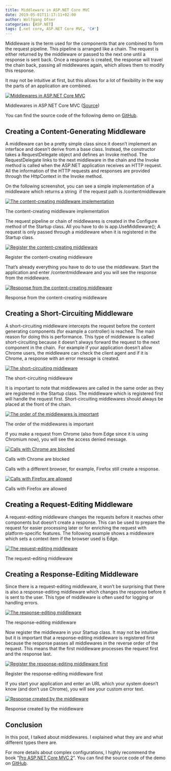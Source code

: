 ```yaml
---
title: Middleware in ASP.NET Core MVC
date: 2019-05-01T11:17:11+02:00
author: Wolfgang Ofner
categories: [ASP.NET]
tags: [.net core, ASP.NET Core MVC, 'C#']
---
```

Middleware is the term used for the components that are combined to form the request pipeline. This pipeline is arranged like a chain. The request is either returned by the middleware or passed to the next one until a response is sent back. Once a response is created, the response will travel the chain back, passing all middlewares again, which allows them to modify this response.

It may not be intuitive at first, but this allows for a lot of flexibility in the way the parts of an application are combined.

<div class="col-12 col-sm-10 aligncenter">
  <a href="/assets/img/posts/2019/04/Middlewares-in-ASP.NET-Core-MVC.jpg"><img aria-describedby="caption-attachment-1623" loading="lazy" class="size-full wp-image-1623" src="/assets/img/posts/2019/04/Middlewares-in-ASP.NET-Core-MVC.jpg" alt="Middlewares in ASP.NET Core MVC" /></a>
  
  <p>
    Middlewares in ASP.NET Core MVC (<a href="https://docs.microsoft.com/en-us/aspnet/core/fundamentals/middleware/?view=aspnetcore-2.2">Source</a>)
  </p>
</div>

You can find the source code of the following demo on <a href="https://github.com/WolfgangOfner/MVC-Core-Middleware" target="_blank" rel="noopener noreferrer">GitHub</a>.

## Creating a Content-Generating Middleware

A middleware can be a pretty simple class since it doesn&#8217;t implement an interface and doesn&#8217;t derive from a base class. Instead, the constructor takes a RequestDelegate object and defines an Invoke method. The RequestDelegate links to the next middleware in the chain and the Invoke method is called when the ASP.NET application receives an HTTP request. All the information of the HTTP requests and responses are provided through the HttpContext in the Invoke method.

On the following screenshot, you can see a simple implementation of a middleware which returns a string  if the request path is /contentmiddleware

<div class="col-12 col-sm-10 aligncenter">
  <a href="/assets/img/posts/2019/04/The-content-creating-middleware-implementation.jpg"><img loading="lazy" src="/assets/img/posts/2019/04/The-content-creating-middleware-implementation.jpg" alt="The content-creating middleware implementation" /></a>
  
  <p>
    The content-creating middleware implementation
  </p>
</div>

The request pipeline or chain of middlewares is created in the Configure method of the Startup class. All you have to do is app.UseMiddleware<MyMiddleware>(); A request is only passed through a middleware when it is registered in the Startup class.

<div class="col-12 col-sm-10 aligncenter">
  <a href="/assets/img/posts/2019/04/Register-the-content-creating-middleware.jpg"><img aria-describedby="caption-attachment-1627" loading="lazy" class="size-full wp-image-1627" src="/assets/img/posts/2019/04/Register-the-content-creating-middleware.jpg" alt="Register the content-creating middleware" /></a>
  
  <p>
    Register the content-creating middleware
  </p>
</div>

That&#8217;s already everything you have to do to use the middleware. Start the application and enter /contentmiddleware and you will see the response from the middleware.

<div class="col-12 col-sm-10 aligncenter">
  <a href="/assets/img/posts/2019/04/Response-from-the-content-creating-middleware.jpg"><img aria-describedby="caption-attachment-1628" loading="lazy" class="size-full wp-image-1628" src="/assets/img/posts/2019/04/Response-from-the-content-creating-middleware.jpg" alt="Response from the content-creating middleware" /></a>
  
  <p>
    Response from the content-creating middleware
  </p>
</div>

## Creating a Short-Circuiting Middleware

A short-circuiting middleware intercepts the request before the content generating components (for example a controller) is reached. The main reason for doing this is performance. This type of middleware is called short-circuiting because it doesn&#8217;t always forward the request to the next component in the chain.  For example if your application doesn&#8217;t allow Chrome users, the middleware can check the client agent and if it is Chrome, a response with an error message is created.

<div class="col-12 col-sm-10 aligncenter">
  <a href="/assets/img/posts/2019/04/The-short-circuiting-middleware.jpg"><img aria-describedby="caption-attachment-1629" loading="lazy" class="size-full wp-image-1629" src="/assets/img/posts/2019/04/The-short-circuiting-middleware.jpg" alt="The short-circuiting middleware" /></a>
  
  <p>
    The short-circuiting middleware
  </p>
</div>

It is important to note that middlewares are called in the same order as they are registered in the Startup class. The middleware which is registered first will handle the request first. Short-circuiting middlewares should always be placed at the front of the chain.

<div class="col-12 col-sm-10 aligncenter">
  <a href="/assets/img/posts/2019/04/The-order-of-the-middlewares-is-important.jpg"><img aria-describedby="caption-attachment-1630" loading="lazy" class="size-full wp-image-1630" src="/assets/img/posts/2019/04/The-order-of-the-middlewares-is-important.jpg" alt="The order of the middlewares is important" /></a>
  
  <p>
    The order of the middlewares is important
  </p>
</div>

If you make a request from Chrome (also from Edge since it is using Chromium now), you will see the access denied message.

<div class="col-12 col-sm-10 aligncenter">
  <a href="/assets/img/posts/2019/04/Calls-with-Chrome-are-blocked.jpg"><img loading="lazy" src="/assets/img/posts/2019/04/Calls-with-Chrome-are-blocked.jpg" alt="Calls with Chrome are blocked" /></a>
  
  <p>
    Calls with Chrome are blocked
  </p>
</div>

Calls with a different browser, for example, Firefox still create a response.

<div class="col-12 col-sm-10 aligncenter">
  <a href="/assets/img/posts/2019/04/Calls-with-Firefox-are-allowed.jpg"><img aria-describedby="caption-attachment-1632" loading="lazy" class="size-full wp-image-1632" src="/assets/img/posts/2019/04/Calls-with-Firefox-are-allowed.jpg" alt="Calls with Firefox are allowed" /></a>
  
  <p>
    Calls with Firefox are allowed
  </p>
</div>

## <span style="color: #000000;">Creating a Request-Editing Middleware</span>

A request-editing middleware changes the requests before it reaches other components but doesn&#8217;t create a response. This can be used to prepare the request for easier processing later or for enriching the request with platform-specific features. The following example shows a middleware which sets a context item if the browser used is Edge.

<div class="col-12 col-sm-10 aligncenter">
  <a href="/assets/img/posts/2019/04/The-request-editing-middleware.jpg"><img loading="lazy" src="/assets/img/posts/2019/04/The-request-editing-middleware.jpg" alt="The request-editing middleware" /></a>
  
  <p>
    The request-editing middleware
  </p>
</div>

## Creating a Response-Editing Middleware

Since there is a request-editing middleware, it won&#8217;t be surprising that there is also a response-editing middleware which changes the response before it is sent to the user. This type of middleware is often used for logging or handling errors.

<div class="col-12 col-sm-10 aligncenter">
  <a href="/assets/img/posts/2019/04/The-response-editing-middleware.jpg"><img loading="lazy" src="/assets/img/posts/2019/04/The-response-editing-middleware.jpg" alt="The response-editing middleware" /></a>
  
  <p>
    The response-editing middleware
  </p>
</div>

Now register the middleware in your Startup class. It may not be intuitive but it is important that a response-editing middleware is registered first because the response passes all middlewares in the reverse order of the request. This means that the first middleware processes the request first and the response last.

<div class="col-12 col-sm-10 aligncenter">
  <a href="/assets/img/posts/2019/04/Register-the-response-editing-middleware-first.jpg"><img aria-describedby="caption-attachment-1635" loading="lazy" class="size-full wp-image-1635" src="/assets/img/posts/2019/04/Register-the-response-editing-middleware-first.jpg" alt="Register the response-editing middleware first" /></a>
  
  <p>
    Register the response-editing middleware first
  </p>
</div>

If you start your application and enter an URL which your system doesn&#8217;t know (and don&#8217;t use Chrome), you will see your custom error text.

<div class="col-12 col-sm-10 aligncenter">
  <a href="/assets/img/posts/2019/04/Response-created-by-the-middleware.jpg"><img loading="lazy" src="/assets/img/posts/2019/04/Response-created-by-the-middleware.jpg" alt="Response created by the middleware" /></a>
  
  <p>
    Response created by the middleware
  </p>
</div>

## Conclusion

In this post, I talked about middlewares. I explained what they are and what different types there are.

For more details about complex configurations, I highly recommend the book &#8220;<a href="https://www.amazon.com/Pro-ASP-NET-Core-MVC-2/dp/148423149X" target="_blank" rel="noopener noreferrer">Pro ASP.NET Core MVC 2</a>&#8220;. You can find the source code of the demo on <a href="https://github.com/WolfgangOfner/MVC-Core-Middleware" target="_blank" rel="noopener noreferrer">GitHub</a>.